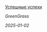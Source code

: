 <!--2025-01-02 17:49:55-->
<div class="yb">
  <a class="nodecor" href="/index.html?mir_kino/uspeshnye_uspehi">
    <img class="preview" data-videoid="https://rutube.ru/play/embed/http://rutube.ru/video/b155910d2628c2bd4f94a350f8aaeea0/" src="http://pic.rutubelist.ru/video/2025-01-02/cb/a4/cba421999fd1196b32a57ee13345aeee.jpg" align="left" alt="">
  </a>
  <div class="inlbl text">
    <p><a class="nodecor" href="/index.html?mir_kino/uspeshnye_uspehi">Успешные успехи</a></p>
    <p><i class="smaller2">GreenGrass</i></p>
    <i class="smaller3">2025-01-02</i>
  </div>
</div>
